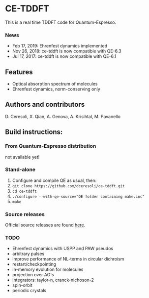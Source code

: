 # CE-TDDFT
This is a real time TDDFT code for Quantum-Espresso.

### News
* Feb 17, 2019: Ehrenfest dynamics implemented
* Nov 26, 2018: ce-tddft is now compatible with QE-6.3
* Jul 17, 2017: ce-tddft is now compatible with QE-6.1


## Features
* Optical absorption spectrum of molecules
* Ehrenfest dynamics, norm-conserving only


## Authors and contributors
D. Ceresoli, X. Qian, A. Genova, A. Krisihtal, M. Pavanello


## Build instructions:
### From Quantum-Espresso distribution
not available yet!


### Stand-alone 
1. Configure and compile QE as usual, then:
2. ```git clone https://github.com/dceresoli/ce-tddft.git```
3. ```cd ce-tddft```
4. ```./configure --with-qe-source="QE folder containing make.inc"```
5. ```make```

### Source releases
Official source releases are found [here](https://github.com/dceresoli/ce-tddft/releases).

### TODO
- Ehrenfest dynamics with USPP and PAW pseudos
- arbitrary pulses
- improve performance of NL-terms in circular dichroism
- restart/checkpointing
- in-memory evolution for molecules
- projection over AO's
- integrators: taylor-n, cranck-nichoson-2
- spin-orbit
- periodic crystals

